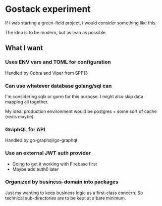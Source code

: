 # Gostack experiment
If I was starting a green-field project, I would consider something like this.

The idea is to be modern, but as lean as possible.

## What I want

### Uses ENV vars and TOML for configuration
Handled by Cobra and Viper from SPF13

### Can use whatever database golang/sql can
I'm considering sqlx or gorm for this purpose. I might also skip data mapping all together.

My ideal production environment would be postgres + some sort of cache (redis maybe).

### GraphQL for API
Handled by go-graphql/go-graphql

### Use an external JWT auth provider
- Going to get it working with Firebase first
- Maybe add auth0 later

### Organized by business-domain into packages
Just my wanting to keep business logic as a first-class concern. So technical sub-directories are to be kept at a bare minimum.
